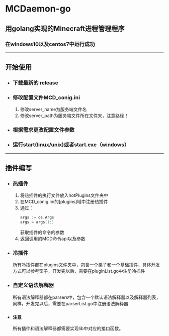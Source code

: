 # MCDaemon-go

## 用golang实现的Minecraft进程管理程序

### 在windows10以及centos7中运行成功
-----
## 开始使用
- ### 下载最新的 release
- ### 修改配置文件MCD_conig.ini
  1. 修改server_name为服务端文件名
  2. 修改server_path为服务端文件所在文件夹，注意路径！
- ### 根据需求更改配置文件参数
- ### 运行start(linux/unix)或者start.exe（windows）
-----
## 插件编写

- ### 热插件
   1. 将热插件的执行文件放入hotPlugins文件夹中
   2. 在MCD_conig.ini的[plugins]域中注册热插件
   3. 通过：
        ```go
      args := os.Args
      args = args[1:]
        ```
      获取插件的命令的参数
   4. 返回调用的MCD命令api以及参数
- ### 冷插件
   所有冷插件都在plugins文件夹中，包含一个栗子和一个基础插件，具体开发方式可以参考栗子，开发完以后，需要在pluginList.go中注册冷插件
- ### 自定义语法解释器
   所有语法解释器都在parsers中，包含一个默认语法解释器以及解释器列表，同样，开发完以后，需要在parserList.go中注册语法解释器

- ### `注意`
   所有插件和语法解释器都需要实现lib中对应的接口函数。